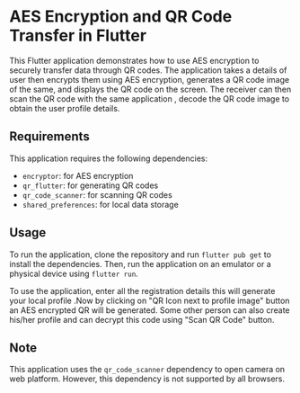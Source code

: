 # AES Encryption and QR Code Transfer in Flutter

This Flutter application demonstrates how to use AES encryption to securely transfer data through QR codes. The application takes a details of user then encrypts them using AES encryption, generates a QR code image of the same, and displays the QR code on the screen. The receiver can then scan the QR code with the same application , decode the QR code image to obtain the user profile details.

## Requirements

This application requires the following dependencies:

- `encryptor`: for AES encryption
- `qr_flutter`: for generating QR codes
- `qr_code_scanner`: for scanning QR codes
- `shared_preferences`: for local data storage

## Usage

To run the application, clone the repository and run `flutter pub get` to install the dependencies. Then, run the application on an emulator or a physical device using `flutter run`.

To use the application, enter all the registration details this will generate your local profile .Now by clicking on "QR Icon next to profile image" button an AES encrypted QR will be generated. Some other person can also create his/her profile and can decrypt this code using "Scan QR Code" button.

## Note

This application uses the `qr_code_scanner` dependency to open camera on web platform. However, this dependency is not supported by all browsers.
